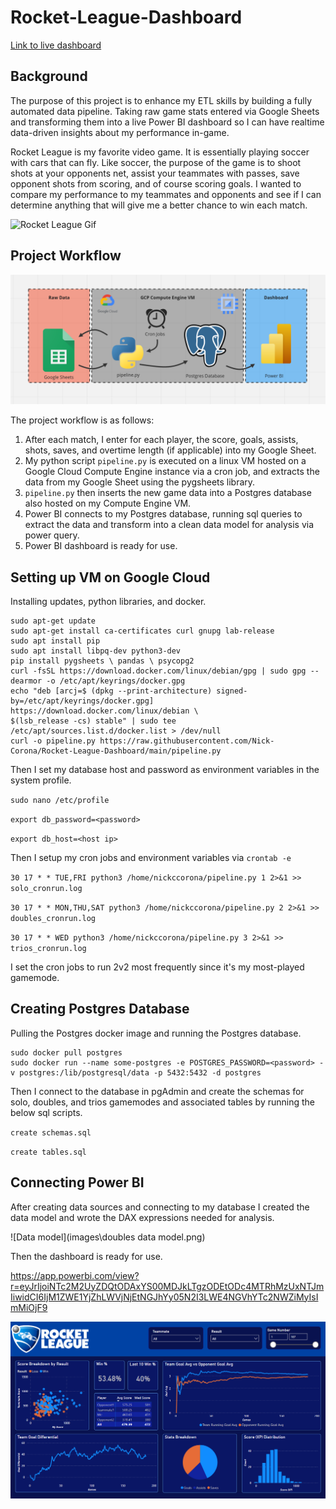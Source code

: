 # Rocket-League-Dashboard
[Link to live dashboard](https://app.powerbi.com/view?r=eyJrIjoiNTc2M2UyZDQtODAxYS00MDJkLTgzODEtODc4MTRhMzUxNTJmIiwidCI6IjM1ZWE1YjZhLWVjNjEtNGJhYy05N2I3LWE4NGVhYTc2NWZiMyIsImMiOjF9)
## Background
The purpose of this project is to enhance my ETL skills by building a fully automated data pipeline. 
Taking raw game stats entered via Google Sheets and transforming them into a live Power BI dashboard so I can have 
realtime data-driven insights about my performance in-game.

Rocket League is my favorite video game. It is essentially playing soccer with cars that can fly. Like soccer, the purpose 
of the game is to shoot shots at your opponents net, assist your teammates with passes, save opponent shots from scoring, 
and of course scoring goals. I wanted to compare my performance to my teammates and opponents and see if I can determine 
anything that will give me a better chance to win each match.


![Rocket League Gif](https://i.makeagif.com/media/9-13-2023/NyA8lk.gif)

## Project Workflow
![Workflow diagram](images\Workflow%20Diagram.png)

The project workflow is as follows:
1. After each match, I enter for each player, the score, goals, assists, shots, saves, and overtime length (if applicable) 
into my Google Sheet.
2. My python script `pipeline.py` is executed on a linux VM hosted on a Google Cloud Compute Engine instance via a cron job, 
and extracts the data from my Google Sheet using the pygsheets library.
3. `pipeline.py` then inserts the new game data into a Postgres database also hosted on my Compute Engine VM.
4. Power BI connects to my Postgres database, running sql queries to extract the data and transform into a clean data model 
for analysis via power query.
5. Power BI dashboard is ready for use.

## Setting up VM on Google Cloud
Installing updates, python libraries, and docker.
```
sudo apt-get update
sudo apt-get install ca-certificates curl gnupg lab-release
sudo apt install pip
sudo apt install libpq-dev python3-dev
pip install pygsheets \ pandas \ psycopg2
curl -fsSL https://download.docker.com/linux/debian/gpg | sudo gpg --dearmor -o /etc/apt/keyrings/docker.gpg
echo "deb [arcj=$ (dpkg --print-architecture) signed-by=/etc/apt/keyrings/docker.gpg] https://download.docker.com/linux/debian \
$(lsb_release -cs) stable" | sudo tee /etc/apt/sources.list.d/docker.list > /dev/null
curl -o pipeline.py https://raw.githubusercontent.com/Nick-Corona/Rocket-League-Dashboard/main/pipeline.py
```
Then I set my database host and password as environment variables in the system profile.

`sudo nano /etc/profile`

`export db_password=<password>`

`export db_host=<host ip>`

Then I setup my cron jobs and environment variables via `crontab -e`

`30 17 * * TUE,FRI python3 /home/nickccorona/pipeline.py 1 2>&1 >> solo_cronrun.log`

`30 17 * * MON,THU,SAT python3 /home/nickccorona/pipeline.py 2 2>&1 >> doubles_cronrun.log`

`30 17 * * WED python3 /home/nickccorona/pipeline.py 3 2>&1 >> trios_cronrun.log`

I set the cron jobs to run 2v2 most frequently since it's my most-played gamemode.

## Creating Postgres Database
Pulling the Postgres docker image and running the Postgres database.

```
sudo docker pull postgres
sudo docker run --name some-postgres -e POSTGRES_PASSWORD=<password> -v postgres:/lib/postgresql/data -p 5432:5432 -d postgres
```

Then I connect to the database in pgAdmin and create the schemas for solo, doubles, and trios gamemodes and associated 
tables by running the below sql scripts.

`create schemas.sql`

`create tables.sql`

## Connecting Power BI
After creating data sources and connecting to my database I created the data model and wrote the DAX expressions needed for analysis.

![Data model](images\doubles data model.png)

Then the dashboard is ready for use.

https://app.powerbi.com/view?r=eyJrIjoiNTc2M2UyZDQtODAxYS00MDJkLTgzODEtODc4MTRhMzUxNTJmIiwidCI6IjM1ZWE1YjZhLWVjNjEtNGJhYy05N2I3LWE4NGVhYTc2NWZiMyIsImMiOjF9

![Dashboard](images\dashboard.png)
